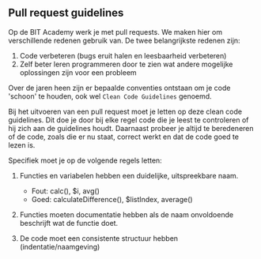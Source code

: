 ## Pull request guidelines

Op de BIT Academy werk je met pull requests. We maken hier om verschillende redenen gebruik van. De twee belangrijkste redenen zijn:
1) Code verbeteren (bugs eruit halen en leesbaarheid verbeteren)
2) Zelf beter leren programmeren door te zien wat andere mogelijke oplossingen zijn voor een probleem

Over de jaren heen zijn er bepaalde conventies ontstaan om je code 'schoon' te houden, ook wel `Clean Code Guidelines` genoemd. 

Bij het uitvoeren van een pull request moet je letten op deze clean code guidelines. Dit doe je door bij elke regel code die je leest
te controleren of hij zich aan de guidelines houdt. Daarnaast probeer je altijd te beredeneren of de code, zoals die er nu staat, correct werkt
en dat de code goed te lezen is.  

Specifiek moet je op de volgende regels letten:
1) Functies en variabelen hebben een duidelijke, uitspreekbare naam. 
    - Fout: calc(), $i, avg()
    - Goed: calculateDifference(), $listIndex, average() 

2) Functies moeten documentatie hebben als de naam onvoldoende beschrijft wat de functie doet. 
3) De code moet een consistente structuur hebben (indentatie/naamgeving)


